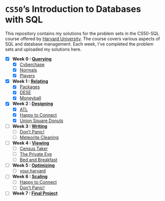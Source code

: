 # `CS50`’s Introduction to Databases with SQL

This repository contains my solutions for the problem sets in the CS50-SQL course offered by [Harvard University](https://cs50.harvard.edu/sql/2023/). The course covers various aspects of SQL and database management. Each week, I've completed the problem sets and uploaded my solutions here.

- [x] **Week 0 : [Querying](https://cs50.harvard.edu/sql/2023/psets/0/)**
  - [x] [Cyberchase](/0-Querying/Cyberchase)
  - [x] [Normals](/0-Querying/Normals)
  - [x] [Players](/0-Querying/Players)

- [x] **Week 1 : [Relating](https://cs50.harvard.edu/sql/2023/psets/1/)**
  - [x] [Packages](/1-%20Relating/packages)
  - [X] [DESE](/1-%20Relating/dese)
  - [x] [Moneyball](/1-%20Relating/moneyball)
     
- [X] **Week 2 : [Designing](https://cs50.harvard.edu/sql/2023/psets/2/)**
  - [X] [ATL](/2-%20Designing/atl)
  - [X] [Happy to Connect](/2-%20Designing/happy%20to%20connect)
  - [X] [Union Square Donuts](/2-%20Designing/donuts)

- [ ] **Week 3 : [Writing](https://cs50.harvard.edu/sql/2023/psets/3/)**
  - [ ] [Don’t Panic!](/3-%20Writing/Don't%20Panic!)
  - [ ] [Meteorite Cleaning](/3-%20Writing/Meteorite%20Cleaning)

- [ ] **Week 4 : [Viewing](https://cs50.harvard.edu/sql/2023/psets/4/)**
  - [ ] [Census Taker](/4-%20Viewing/Census%20Taker)
  - [ ] [The Private Eye](/4-%20Viewing/The%20Private%20Eye)
  - [ ] [Bed and Breakfast](/4-%20Viewing/Bed%20and%20Breakfast)

- [ ] **Week 5 : [Optimizing](https://cs50.harvard.edu/sql/2023/psets/5/)**
  - [ ] [your.harvard](/5-%20Optimizing/your.harvard)
      
- [ ] **Week 6 : [Scaling](https://cs50.harvard.edu/sql/2023/psets/6/)**
  - [ ] [Happy to Connect](/6-%20Scaling/Happy%20to%20Connect)
  - [ ] [Don't Panic!](/6-%20Scaling/Don't%20Panic!%20with%20Java)

- [ ] **Week 7 : [Final Project](https://cs50.harvard.edu/sql/2023/project/)**
